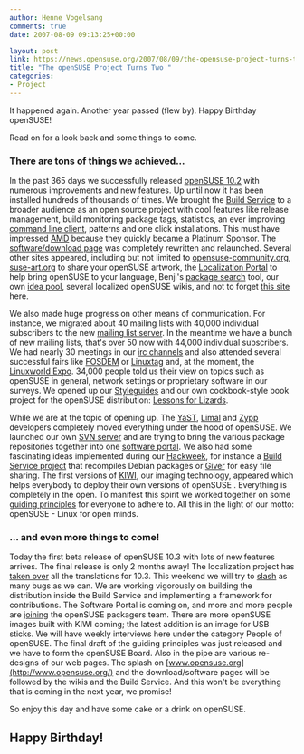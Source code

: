 ```yaml
---
author: Henne Vogelsang
comments: true
date: 2007-08-09 09:13:25+00:00

layout: post
link: https://news.opensuse.org/2007/08/09/the-opensuse-project-turns-two/
title: "The openSUSE Project Turns Two "
categories:
- Project
---
```

It happened again. Another year passed (flew by). Happy Birthday openSUSE!

Read on for a look back and some things to come.

<!-- more -->


### There are tons of things we achieved...


In the past 365 days we successfully released [openSUSE 10.2](http://download.opensuse.org) with numerous improvements and new features. Up until now it has been installed hundreds of thousands of times. We brought the [Build Service](http://en.opensuse.org/Build_Service) to a broader audience as an open source project with cool features like release management, build monitoring  package tags, statistics, an ever improving [command line client](http://en.opensuse.org/Build_Service/CLI), patterns and one click installations. This must have impressed [AMD](http://www.amd.com/) because they quickly became a Platinum Sponsor. The [software/download page](http://software.opensuse.org) was completely rewritten and relaunched. Several other sites appeared, including but not limited to [opensuse-community.org](http://opensuse-community.org/), [suse-art.org](http://www.suse-art.org/) to share your openSUSE artwork, the [Localization Portal](http://i18n.opensuse.org/) to help bring openSUSE to your language, Benji's [package search](http://packages.opensuse-community.org/) tool, our own [idea pool](http://idea.opensuse.org/), several localized openSUSE wikis, and not to forget [this site](https://news.opensuse.org/) here.

We also made huge progress on other means of communication. For instance, we migrated about 40 mailing lists with 40,000 individual subscribers to the new [mailing list server](http://lists.opensuse.org/). In the meantime we have a bunch of new mailing lists, that's over 50 now with 44,000 individual subscribers. We had nearly 30 meetings in our [irc channels](http://en.opensuse.org/Communicate/IRC) and also attended several successful fairs like [FOSDEM](http://gallery.opensuse.org/fosdem2007/) or [Linuxtag](http://gallery.opensuse.org/linuxtag2007/) and, at the moment, the [Linuxworld Expo](http://www.linuxworldexpo.com/). 34,000 people told us their view on topics such as openSUSE in general, network settings or proprietary software in our surveys. We opened up our [Styleguides](http://developer.novell.com/wiki/index.php/Opensuse-style) and our own cookbook-style book project for the openSUSE distribution: [Lessons for Lizards](http://developer.novell.com/wiki/index.php/Lessons_for_Lizards).

While we are at the topic of opening up. The [YaST](http://developer.novell.com/wiki/index.php/YaST), [Limal](http://developer.novell.com/wiki/index.php/Limal) and [Zypp](http://en.opensuse.org/ZYPP) developers completely moved everything under the hood of openSUSE. We launched our own [SVN server](http://svn.opensuse.org/) and are trying to bring the various package repositories together into one [software portal](http://en.opensuse.org/Software_Portal). We also had some fascinating ideas implemented during our [Hackweek](http://lists.opensuse.org/opensuse-announce/2007-06/msg00009.html), for instance a [Build Service project](http://idea.opensuse.org/content/ideas/add-a-buildservice-project-that-recompiles-debian-packages) that recompiles Debian packages or [Giver](http://idea.opensuse.org/content/ideas/easy-file-sharing) for easy file sharing. The first versions of [KIWI](http://en.opensuse.org/KIWI), our imaging technology, appeared which helps everybody to deploy their own versions of openSUSE . Everything is completely in the open. To manifest this spirit we worked together on some [guiding principles](http://en.opensuse.org/Guiding_Principles) for everyone to adhere to. All this in the light of our motto: openSUSE - Linux for open minds.


### ... and even more things to come!


Today the first beta release of openSUSE 10.3 with lots of new features arrives. The final release is only 2 months away! The localization project has [taken over](http://lists.opensuse.org/opensuse-translation/2007-07/msg00044.html) all the translations for 10.3. This weekend we will try to [slash](http://en.opensuse.org/Bugslashing) as many bugs as we can. We are working vigorously on building the distribution inside the Build Service and implementing a framework for contributions. The Software Portal is coming on, and more and more people are [joining](http://lists.opensuse.org/opensuse-buildservice/2007-08/msg00060.html) the openSUSE packagers team. There are more openSUSE images built with KIWI coming; the latest addition is an image for USB sticks. We will have weekly interviews here under the category People of openSUSE. The final draft of the guiding principles was just released and we have to form the openSUSE Board. Also in the pipe are various re-designs of our web pages. The splash on [www.opensuse.org](http://www.opensuse.org/) and the download/software pages will be followed by the wikis and the Build Service.  And this won't be everything that is coming in the next year, we promise!

So enjoy this day and have some cake or a drink on openSUSE.


## Happy Birthday!

		
